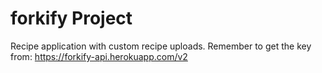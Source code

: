 # forkify Project

Recipe application with custom recipe uploads.
Remember to get the key from: https://forkify-api.herokuapp.com/v2
